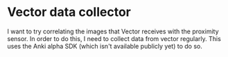 # Vector data collector

I want to try correlating the images that Vector receives with the
proximity sensor. In order to do this, I need to collect data from
vector regularly. This uses the Anki alpha SDK (which isn't available
publicly yet) to do so.

